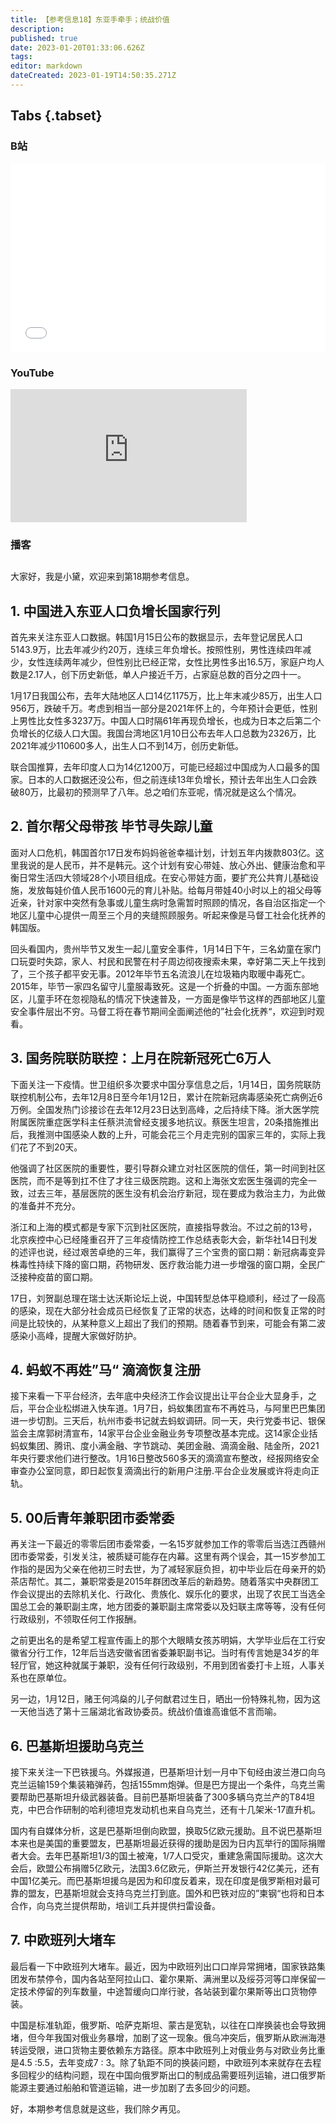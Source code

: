 ```yaml
---
title: 【参考信息18】东亚手牵手；统战价值
description: 
published: true
date: 2023-01-20T01:33:06.626Z
tags: 
editor: markdown
dateCreated: 2023-01-19T14:50:35.271Z
---
```


## Tabs {.tabset}
### B站
<div style="position: relative; padding: 30% 45%;">
<iframe style="position: absolute; width: 100%; height: 100%; left: 0; top: 0;" src="//player.bilibili.com/player.html?&bvid=BV1wd4y157dj&page=1&as_wide=1&high_quality=1&danmaku=1" scrolling="no" border="0" frameborder="no" framespacing="0" allowfullscreen="true"></iframe>
</div>

### YouTube
<div style="position: relative; padding-bottom: calc(56.25% * 0.75); /* 16:9 */ width: 75%; height: 0;">
<iframe style="position: absolute; top: 0; left: 0; width: 100%; height: 100%;" src="https://www.youtube-nocookie.com/embed/v_376kRDrzg" title="YouTube video player" frameborder="0" allow="accelerometer; autoplay; clipboard-write; encrypted-media; gyroscope; picture-in-picture" allowfullscreen></iframe>
</div>
  
### 播客
<div class="podcast-player"></div>

## 

大家好，我是小黛，欢迎来到第18期参考信息。

## 1. 中国进入东亚人口负增长国家行列

首先来关注东亚人口数据。韩国1月15日公布的数据显示，去年登记居民人口5143.9万，比去年减少约20万，连续三年负增长。按照性别，男性连续四年减少，女性连续两年减少，但性别比已经正常，女性比男性多出16.5万，家庭户均人数是2.17人，创下历史新低，单人户接近千万，占家庭总数的百分之四十一。

1月17日我国公布，去年大陆地区人口14亿1175万，比上年末减少85万，出生人口956万，跌破千万。考虑到相当一部分是2021年怀上的，今年预计会更低，性别上男性比女性多3237万。中国人口时隔61年再现负增长，也成为日本之后第二个负增长的亿级人口大国。我国台湾地区1月10日公布去年人口总数为2326万，比2021年减少110600多人，出生人口不到14万，创历史新低。

联合国推算，去年印度人口为14亿1200万，可能已经超过中国成为人口最多的国家。日本的人口数据还没公布，但之前连续13年负增长，预计去年出生人口会跌破80万，比最初的预测早了八年。总之咱们东亚呢，情况就是这么个情况。

## 2. 首尔帮父母带孩 毕节寻失踪儿童

面对人口危机，韩国首尔17日发布妈妈爸爸幸福计划，计划五年内拨款803亿。这里我说的是人民币，并不是韩元。这个计划有安心带娃、放心外出、健康治愈和平衡日常生活四大领域28个小项目组成。在安心带娃方面，要扩充公共育儿基础设施，发放每娃价值人民币1600元的育儿补贴。给每月带娃40小时以上的祖父母等近亲，针对家中突然有急事或儿童生病时急需暂时照顾的情况，各自治区指定一个地区儿童中心提供一周至三个月的夹缝照顾服务。听起来像是马督工社会化抚养的韩国版。

回头看国内，贵州毕节又发生一起儿童安全事件，1月14日下午，三名幼童在家门口玩耍时失踪，家人、村民和民警在村子周边彻夜搜索未果，幸好第二天上午找到了，三个孩子都平安无事。2012年毕节五名流浪儿在垃圾箱内取暖中毒死亡。2015年，毕节一家四名留守儿童服毒致死。这是一个折叠的中国。一方面东部地区，儿童手环在忽视隐私的情况下快速普及，一方面是像毕节这样的西部地区儿童安全事件层出不穷。马督工将在春节期间全面阐述他的”社会化抚养“，欢迎到时观看。

## 3. 国务院联防联控：上月在院新冠死亡6万人

下面关注一下疫情。世卫组织多次要求中国分享信息之后，1月14日，国务院联防联控机制公布，去年12月8日至今年1月12日，累计在院新冠病毒感染死亡病例近6万例。全国发热门诊接诊在去年12月23日达到高峰，之后持续下降。浙大医学院附属医院重症医学科主任蔡洪流曾经支援多地抗议。蔡医生坦言，20条措施推出后，我推测中国感染人数的上升，可能会花三个月走完别的国家三年的，实际上我们花了不到20天。

他强调了社区医院的重要性，要引导群众建立对社区医院的信任，第一时间到社区医院，而不是等到扛不住了才往三级医院跑。这和上海张文宏医生强调的完全一致，过去三年，基层医院的医生没有机会治疗新冠，现在要成为救治主力，为此做的准备并不充分。

浙江和上海的模式都是专家下沉到社区医院，直接指导救治。不过之前的13号，北京疾控中心已经隆重召开了三年疫情防控工作总结表彰大会，新华社14日刊发的述评也说，经过艰苦卓绝的三年，我们赢得了三个宝贵的窗口期：新冠病毒变异株毒性持续下降的窗口期，药物研发、医疗救治能力进一步增强的窗口期，全民广泛接种疫苗的窗口期。

17日，刘贺副总理在瑞士达沃斯论坛上说，中国转型总体平稳顺利，经过了一段高的感染，现在大部分社会成员已经恢复了正常的状态，达峰的时间和恢复正常的时间是比较快的，从某种意义上超出了我们的预期。随着春节到来，可能会有第二波感染小高峰，提醒大家做好防护。

## 4. 蚂蚁不再姓”马“ 滴滴恢复注册

接下来看一下平台经济，去年底中央经济工作会议提出让平台企业大显身手，之后，平台企业松绑进入快车道。1月7日，蚂蚁集团宣布不再姓马，与阿里巴巴集团进一步切割。三天后，杭州市委书记就去蚂蚁调研。同一天，央行党委书记、银保监会主席郭树清宣布，14家平台企业金融业务专项整改基本完成。这14家企业括蚂蚁集团、腾讯、度小满金融、字节跳动、美团金融、滴滴金融、陆金所，2021年央行要求他们进行整改。1月16日整改560多天的滴滴宣布整改，经报网络安全审查办公室同意，即日起恢复滴滴出行的新用户注册.平台企业发展或许将走向正轨。

## 5. 00后青年兼职团市委常委

再关注一下最近的零零后团市委常委，一名15岁就参加工作的零零后当选江西赣州团市委常委，引发关注，被质疑可能存在内幕。这里有两个误会，其一15岁参加工作指的是因为父亲在他初三时去世，为了减轻家庭负担，初中毕业后在母亲开的奶茶店帮忙。其二，兼职常委是2015年群团改革后的新趋势。随着落实中央群团工作会议提出的去除机关化、行政化、贵族化、娱乐化的要求，出现了农民工当选全国总工会的兼职副主席，地方团委的兼职副主席常委以及妇联主席等等，没有任何行政级别，不领取任何工作报酬。

之前更出名的是希望工程宣传画上的那个大眼睛女孩苏明娟，大学毕业后在工行安徽省分行工作，12年后当选安徽省团省委兼职副书记。当时有传言她是34岁的年轻厅官，她这种就属于兼职，没有任何行政级别，不用到团省委打卡上班，人事关系也在原单位。

另一边，1月12日，赌王何鸿燊的儿子何猷君过生日，晒出一份特殊礼物，因为这一天他当选了第十三届湖北省政协委员。统战价值谁高谁低不言而喻。

## 6. 巴基斯坦援助乌克兰

接下来关注一下巴铁援乌。外媒报道，巴基斯坦计划一月中下旬经由波兰港口向乌克兰运输159个集装箱弹药，包括155mm炮弹。但是巴方提出一个条件，乌克兰需要帮助巴基斯坦升级武器装备。目前巴基斯坦装备了300多辆乌克兰产的T84坦克，中巴合作研制的哈利德坦克发动机也来自乌克兰，还有十几架米-17直升机。

国内有自媒体分析，这是巴基斯坦倒向欧盟，换取5亿欧元援助。且不说巴基斯坦本来也是美国的重要盟友，巴基斯坦最近获得的援助是因为日内瓦举行的国际捐赠者大会。去年巴基斯坦1/3的国土被淹，1/7人口受灾，重建急需国际援助。这次大会后，欧盟公布捐赠5亿欧元，法国3.6亿欧元，伊斯兰开发银行42亿美元，还有中国1亿美元。而巴基斯坦援乌是因为和印度反着来，现在印度是俄罗斯相对最可靠的盟友，巴基斯坦就会支持乌克兰打到底。国外和巴铁对应的”柬钢“也将和日本合作，向乌克兰提供帮助，培训工兵并提供扫雷设备。

## 7. 中欧班列大堵车

最后看一下中欧班列大堵车。最近，因为中欧班列出口口岸异常拥堵，国家铁路集团发布禁停令，国内各站至阿拉山口、霍尔果斯、满洲里以及绥芬河等口岸保留一定技术停留的列车数量，中途暂缓向口岸行驶，各站装到霍尔果斯等出口货物停装。

中国是标准轨距，俄罗斯、哈萨克斯坦、蒙古是宽轨，以往在口岸换装也会导致拥堵，但今年我国对俄业务暴增，加剧了这一现象。俄乌冲突后，俄罗斯从欧洲海港转运受限，进口货物主要依赖东方路径。原本中欧班列上对俄业务与对欧业务比重是4.5 :5.5，去年变成7 : 3。除了轨距不同的换装问题，中欧班列本来就存在去程多回程少的结构问题，现在中国向俄罗斯出口的制成品需要班列运输，进口俄罗斯能源主要通过船舶和管道运输，进一步加剧了去多回少的问题。

好，本期参考信息就是这些，我们除夕再见。
